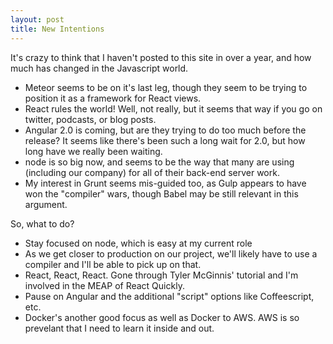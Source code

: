 ```yaml
---
layout: post
title: New Intentions
---
```


It's crazy to think that I haven't posted to this site in over a year, and how much has changed in the Javascript world.  

* Meteor seems to be on it's last leg, though they seem to be trying to position it as a framework for React views.  
* React rules the world!  Well, not really, but it seems that way if you go on twitter, podcasts, or blog posts.
* Angular 2.0 is coming, but are they trying to do too much before the release?  It seems like there's been such a long wait for 2.0, but how long have we really been waiting.  
* node is so big now, and seems to be the way that many are using (including our company) for all of their back-end server work.
* My interest in Grunt seems mis-guided too, as Gulp appears to have won the "compiler" wars, though Babel may be still relevant in this argument.

So, what to do?

* Stay focused on node, which is easy at my current role
* As we get closer to production on our project, we'll likely have to use a compiler and I'll be able to pick up on that.
* React, React, React.  Gone through Tyler McGinnis' tutorial and I'm involved in the MEAP of React Quickly.  
* Pause on Angular and the additional "script" options like Coffeescript, etc.    
* Docker's another good focus as well as Docker to AWS.  AWS is so prevelant that I need to learn it inside and out.

